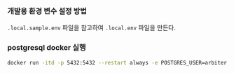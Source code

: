 ### 개발용 환경 변수 설정 방법

`.local.sample.env` 파일을 참고하여 `.local.env` 파일을 만든다.

### postgresql docker 실행
```bash
docker run -itd -p 5432:5432 --restart always -e POSTGRES_USER=arbiter -e POSTGRES_PASSWORD=arbiter -e POSTGRES_DB=arbiter -v postgres-data:/var/lib/postgresql/data postgres:15.3-alpine